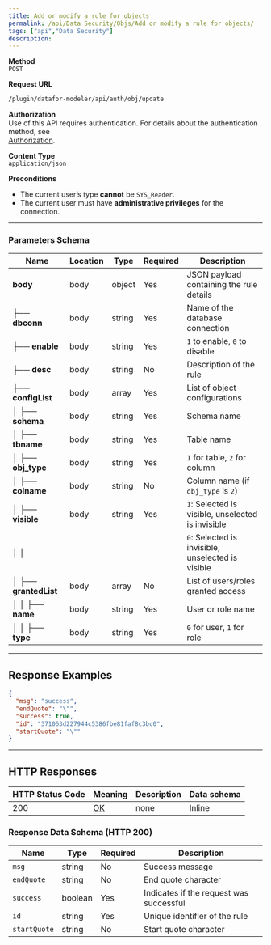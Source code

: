 ```yaml
---
title: Add or modify a rule for objects
permalink: /api/Data Security/Objs/Add or modify a rule for objects/
tags: ["api","Data Security"]
description: 
---
```


**Method**  
`POST`

**Request URL**
```html
/plugin/datafor-modeler/api/auth/obj/update
```

**Authorization**  
Use of this API requires authentication. For details about the authentication method, see  
[Authorization](/api/index/#_5-authentication-security).

**Content Type**  
`application/json`

**Preconditions**
- The current user’s type **cannot** be `SYS_Reader`.
- The current user must have **administrative privileges** for the connection.

---

### **Parameters Schema**

| Name                        | Location | Type     | Required | Description                                               |
|-----------------------------|----------|----------|----------|-----------------------------------------------------------|
| **body**                    | body     | object   | Yes      | JSON payload containing the rule details                  |
| ├── **dbconn**              | body     | string   | Yes      | Name of the database connection                           |
| ├── **enable**              | body     | string   | Yes      | `1` to enable, `0` to disable                             |
| ├── **desc**                | body     | string   | No       | Description of the rule                                   |
| ├── **configList**          | body     | array    | Yes      | List of object configurations                            |
| │   ├── **schema**         | body     | string   | Yes      | Schema name                                              |
| │   ├── **tbname**         | body     | string   | Yes      | Table name                                               |
| │   ├── **obj_type**       | body     | string   | Yes      | `1` for table, `2` for column                            |
| │   ├── **colname**        | body     | string   | No       | Column name (if `obj_type` is `2`)                       |
| │   ├── **visible**        | body     | string   | Yes      | `1`: Selected is visible, unselected is invisible        |
| │   │                     |          |          |          | `0`: Selected is invisible, unselected is visible        |
| │   ├── **grantedList**    | body     | array    | No       | List of users/roles granted access                       |
| │   │   ├── **name**       | body     | string   | Yes      | User or role name                                        |
| │   │   ├── **type**       | body     | string   | Yes      | `0` for user, `1` for role                               |

---

## **Response Examples**

```json
{
  "msg": "success",
  "endQuote": "\"",
  "success": true,
  "id": "371063d227944c5386fbe81faf8c3bc0",
  "startQuote": "\""
}
```

---

## **HTTP Responses**

| HTTP Status Code | Meaning                                                                 | Description | Data schema |
|------------------|-------------------------------------------------------------------------|------------|------------|
| 200              | [OK](https://tools.ietf.org/html/rfc7231#section-6.3.1)                | none       | Inline     |

### **Response Data Schema (HTTP 200)**

| Name         | Type    | Required | Description                |
|-------------|---------|----------|----------------------------|
| `msg`       | string  | No       | Success message            |
| `endQuote`  | string  | No       | End quote character        |
| `success`   | boolean | Yes      | Indicates if the request was successful |
| `id`        | string  | Yes      | Unique identifier of the rule |
| `startQuote`| string  | No       | Start quote character      |
